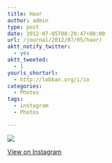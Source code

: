 ```yaml
---
title: Haar
author: admin
type: post
date: 2012-07-05T08:29:47+00:00
url: /journal/2012/07/05/haar/
aktt_notify_twitter:
  - yes
aktt_tweeted:
  - 1
yourls_shorturl:
  - http://lobban.org/i/io
categories:
  - Photos
tags:
  - instagram
  - Photos

---
```

![][1]

[View on Instagram][2]

 [1]: http://lobban.org/wp-content/uploads/HLIC/9f6321d1dd80460b3a1212b6ba844a2c.jpg
 [2]: http://instagr.am/p/MsTbIiKlpg/